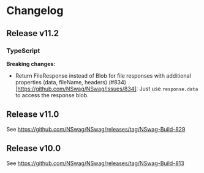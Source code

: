 # Changelog

## Release v11.2

### TypeScript

**Breaking changes:**

- Return FileResponse instead of Blob for file responses with additional properties (data, fileName, headers) (#834)[https://github.com/NSwag/NSwag/issues/834]: Just use `response.data` to access the response blob. 

## Release v11.0

See https://github.com/NSwag/NSwag/releases/tag/NSwag-Build-829

## Release v10.0

See https://github.com/NSwag/NSwag/releases/tag/NSwag-Build-813
